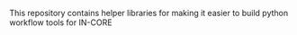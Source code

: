 This repository contains helper libraries for making it easier to build python workflow tools for IN-CORE
